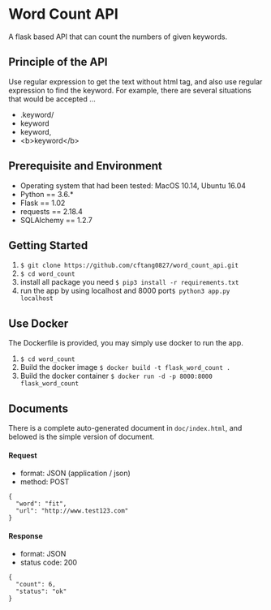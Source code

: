 # Word Count API
A flask based API that can count the numbers of given keywords. 

## Principle of the API
Use regular expression to get the text without html tag, and also use regular expression to find the keyword. For example, there are several situations that would be accepted ...
- .keyword/
- keyword
- keyword,
- \<b>keyword\</b>

## Prerequisite and Environment 
- Operating system that had been tested: MacOS 10.14, Ubuntu 16.04
- Python == 3.6.*
- Flask == 1.02
- requests == 2.18.4
- SQLAlchemy == 1.2.7

## Getting Started
1. `$ git clone https://github.com/cftang0827/word_count_api.git`
2. `$ cd word_count`
3. install all package you need `$ pip3 install -r requirements.txt`
4. run the app by using localhost and 8000 port`$ python3 app.py localhost`

## Use Docker 
The Dockerfile is provided, you may simply use docker to run the app.

1. `$ cd word_count`
2. Build the docker image  `$ docker build -t flask_word_count .`
3. Build the docker container   `$ docker run -d -p 8000:8000 flask_word_count`

## Documents
There is a complete auto-generated document in `doc/index.html`, and belowed is the simple version of document.
#### Request
- format: JSON (application / json)
- method: POST
```
{
  "word": "fit",
  "url": "http://www.test123.com"
}
```
#### Response
- format: JSON
- status code: 200
```
{
  "count": 6,
  "status": "ok"
}
```
